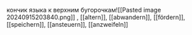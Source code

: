 кончик языка к верхним бугорочкам![[Pasted image 20240915203840.png]]
, [[altern]], [[abwandern]], [[fördern]], [[speichern]], [[ansteuern]], [[anzweifeln]]